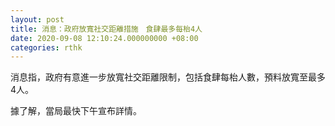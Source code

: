 ```yaml
---
layout: post
title: 消息：政府放寬社交距離措施　食肆最多每枱4人
date: 2020-09-08 12:10:24.000000000 +08:00
categories: rthk
---
```


消息指，政府有意進一步放寬社交距離限制，包括食肆每枱人數，預料放寬至最多4人。

據了解，當局最快下午宣布詳情。
